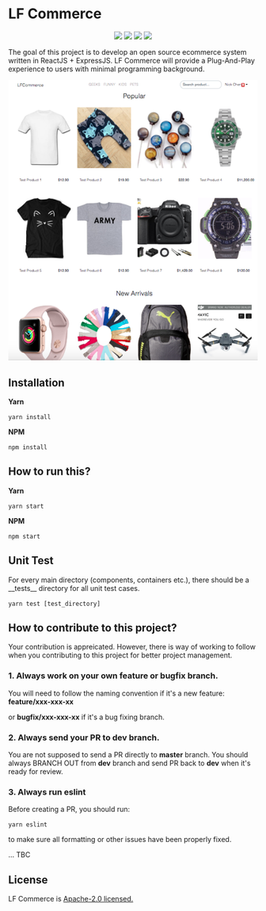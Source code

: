 # LF Commerce

<p align="center">
  <img src="https://img.shields.io/badge/React-16.4.2-blue.svg">
  <img src="https://img.shields.io/badge/Redux-4.0.0-purple.svg?colorB=764abc">
  <img src="https://img.shields.io/badge/Nodejs-8.10.0-green.svg?colorB=90c53f">
  <img src="https://img.shields.io/badge/Express-4.16.3-black.svg?colorB=47535e">
</p>

The goal of this project is to develop an open source ecommerce system written in ReactJS + ExpressJS. LF Commerce will provide a Plug-And-Play experience to users with minimal programming background. 

![Alt Screenshot](./screenshot.png "Screenshot")


## Installation

**Yarn**
```console
yarn install
```

**NPM**

```console
npm install
```


## How to run this?

**Yarn**

```console
yarn start
```

**NPM**

```console
npm start
```

## Unit Test

For every main directory (components, containers etc.), there should be a \_\_tests\_\_ directory for all unit test cases.
```console
yarn test [test_directory]
```


## How to contribute to this project?

Your contribution is appreicated. However, there is way of working to follow when you contributing to this project for better project management.

### 1. Always work on your own feature or bugfix branch.

You will need to follow the naming convention if it's a new feature:
**feature/xxx-xxx-xx**

or **bugfix/xxx-xxx-xx** if it's a bug fixing branch.

### 2. Always send your PR to dev branch.

You are not supposed to send a PR directly to **master** branch. You should always BRANCH OUT from **dev** branch and send PR back to **dev** when it's ready for review.

### 3. Always run eslint

Before creating a PR, you should run:
```console
yarn eslint
```
to make sure all formatting or other issues have been properly fixed.

...
TBC

## License
LF Commerce is [Apache-2.0 licensed.](https://github.com/ccwukong/lfcommerce/blob/master/LICENSE)
